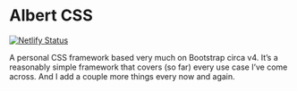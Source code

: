# Albert CSS

[![Netlify Status](https://api.netlify.com/api/v1/badges/4e17f08b-ce92-4cc3-b05e-1d3848477e12/deploy-status)](https://app.netlify.com/sites/nifty-turing-6bafb1/deploys)

A personal CSS framework based very much on Bootstrap circa v4. It’s a reasonably simple framework that covers (so far) every use case I’ve come across. And I add a couple more things every now and again.
